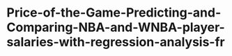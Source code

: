 # Price-of-the-Game-Predicting-and-Comparing-NBA-and-WNBA-player-salaries-with-regression-analysis-fr